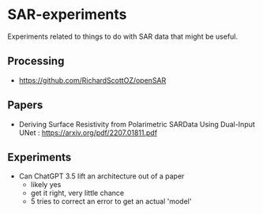 # SAR-experiments
Experiments related to things to do with SAR data that might be useful.

## Processing
- https://github.com/RichardScottOZ/openSAR

## Papers
- Deriving Surface Resistivity from Polarimetric SARData Using Dual-Input UNet : https://arxiv.org/pdf/2207.01811.pdf

## Experiments
- Can ChatGPT 3.5 lift an architecture out of a paper
	- likely yes
	- get it right, very little chance
	- 5 tries to correct an error to get an actual 'model'
